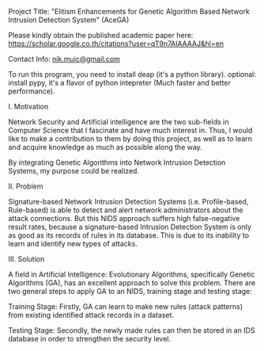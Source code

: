 Project Title: "Elitism Enhancements for Genetic Algorithm Based Network Intrusion Detection System" (AceGA)

Please kindly obtain the published academic paper here: https://scholar.google.co.th/citations?user=qT9n7AIAAAAJ&hl=en

Contact Info: nik.muic@gmail.com

To run this program, you need to install deap (it's a python library).
optional: install pypy, it's a flavor of python intepreter (Much faster and better performance).


I.	Motivation

Network Security and Artificial intelligence are the two sub-fields in Computer Science
that I fascinate and have much interest in. Thus, I would like to make a contribution to
them by doing this project, as well as to learn and acquire knowledge as much as possible
along the way.

By integrating Genetic Algorithms into Network Intrusion Detection Systems, my purpose
could be realized.

II.	Problem

Signature-based Network Intrusion Detection Systems (i.e. Profile-based, Rule-based) is
able to detect and alert network administrators about the attack connections. But this
NIDS approach suffers high false-negative result rates, because a signature-based
Intrusion Detection System is only as good as its records of rules in its database. This
is due to its inability to learn and identify new types of attacks.

III.	Solution

A field in Artificial Intelligence: Evolutionary Algorithms, specifically Genetic
Algorithms (GA), has an excellent approach to solve this problem. There are two general
steps to apply GA to an NIDS, training stage and testing stage:

Training Stage: Firstly, GA can learn to make new rules (attack patterns) from existing
identified attack records in a dataset.

Testing Stage: Secondly, the newly made rules can then be stored in an IDS database in
order to strengthen the security level.
